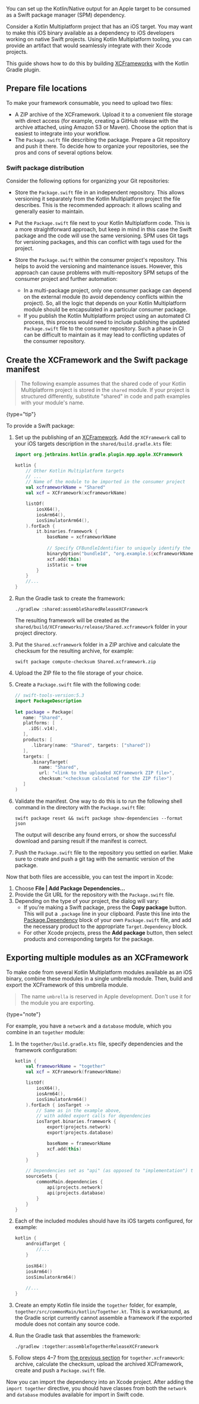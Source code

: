 [//]: # (title: Swift package export setup)

You can set up the Kotlin/Native output for an Apple target to be consumed as a Swift package manager (SPM) dependency.

Consider a Kotlin Multiplatform project that has an iOS target. You may want to make this iOS binary available
as a dependency to iOS developers working on native Swift projects. Using Kotlin Multiplatform tooling, you can provide
an artifact that would seamlessly integrate with their Xcode projects.

This guide shows how to do this by building [XCFrameworks](multiplatform-build-native-binaries.md#build-xcframeworks)
with the Kotlin Gradle plugin.

## Prepare file locations

To make your framework consumable, you need to upload two files:
* A ZIP archive of the XCFramework. Upload it to a convenient file storage with direct access (for example,
creating a GitHub release with the archive attached, using Amazon S3 or Maven).
  Choose the option that is easiest to integrate into your workflow.
* The `Package.swift` file describing the package. Prepare a Git repository and push it there.
  To decide how to organize your repositories, see the pros and cons of several options below.

### Swift package distribution

Consider the following options for organizing your Git repositories:

* Store the `Package.swift` file in an independent repository. This allows versioning it separately from the
Kotlin Multiplatform project the file describes. This is the recommended approach: it allows scaling and generally easier
to maintain.
* Put the `Package.swift` file next to your Kotlin Multiplatform code. This is a more straightforward approach, but
  keep in mind in this case the Swift package and the code will use the same versioning. SPM uses
  Git tags for versioning packages, and this can conflict with tags used for the project. 
* Store the `Package.swift` within the consumer project's repository. This helps to avoid the versioning and maintenance issues.
  However, this approach can cause problems with multi-repository SPM setups of the consumer project and further automation:

  * In a multi-package project, only one consumer package can depend on the external module (to avoid dependency conflicts
  within the project). So, all the logic that depends on your Kotlin Multiplatform module should be encapsulated in a particular consumer package.
  * If you publish the Kotlin Multiplatform project using an automated CI process, this process would need to include publishing the
  updated `Package.swift` file to the consumer repository. Such a phase in CI can be difficult to maintain as it may lead
  to conflicting updates of the consumer repository.

## Create the XCFramework and the Swift package manifest

> The following example assumes that the shared code of your Kotlin Multiplatform project is stored in the `shared` module.
> If your project is structured differently, substitute "shared" in code and path examples with your module's name.  
>
{type="tip"}

To provide a Swift package:
1. Set up the publishing of an [XCFramework](multiplatform-build-native-binaries.md#build-xcframeworks). Add the `XCFramework`
call to your iOS targets description in the `shared/build.gradle.kts` file:
   ```kotlin
   import org.jetbrains.kotlin.gradle.plugin.mpp.apple.XCFramework
   
   kotlin {
       // Other Kotlin Multiplatform targets
       // ...
       // Name of the module to be imported in the consumer project
       val xcframeworkName = "Shared"
       val xcf = XCFramework(xcframeworkName)
   
       listOf(
           iosX64(),
           iosArm64(),
           iosSimulatorArm64(),
       ).forEach { 
           it.binaries.framework {
               baseName = xcframeworkName
               
               // Specify CFBundleIdentifier to uniquely identify the framework
               binaryOption("bundleId", "org.example.${xcframeworkName}")
               xcf.add(this)
               isStatic = true
           }
       }
       //...
   }
   ```
   
2. Run the Gradle task to create the framework:
   
   `./gradlew :shared:assembleSharedReleaseXCFramework`
  
   The resulting framework will be created as the `shared/build/XCFrameworks/release/Shared.xcframework` folder in your project directory.

3. Put the `Shared.xcframework` folder in a ZIP archive and calculate the checksum for the resulting archive, for example:
   
   `swift package compute-checksum Shared.xcframework.zip`

4. <anchor name="upload"/> Upload the ZIP file to the file storage of your choice.
5. Create a `Package.swift` file with the following code:

   ```Swift
   // swift-tools-version:5.3
   import PackageDescription
    
   let package = Package(
      name: "Shared",
      platforms: [
        .iOS(.v14),
      ],
      products: [
         .library(name: "Shared", targets: ["shared"])
      ],
      targets: [
         .binaryTarget(
            name: "Shared",
            url: "<link to the uploaded XCFramework ZIP file>",
            checksum:"<checksum calculated for the ZIP file>")
      ]
   )
   ```
   
6. Validate the manifest.
   One way to do this is to run the following shell command in the directory with the `Package.swift` file:

    ```shell
    swift package reset && swift package show-dependencies --format json
    ```
    
    The output will describe any found errors, or show the successful download and parsing result if the manifest is correct.

7. Push the `Package.swift` file to the repository you settled on earlier. Make sure to create and push a git tag with the
semantic version of the package.

Now that both files are accessible, you can test the import in Xcode:

1. Choose **File | Add Package Dependencies...**
2. Provide the Git URL for the repository with the `Package.swift` file.
3. Depending on the type of your project, the dialog will vary:
   * If you're making a Swift package, press the **Copy package** button. This will put a `.package` line in your clipboard.
     Paste this line into the [Package.Dependency](https://developer.apple.com/documentation/packagedescription/package/dependency)
     block of your own `Package.swift` file, and add the necessary product to the appropriate `Target.Dependency` block.
   * For other Xcode projects, press the **Add package** button, then select products and corresponding targets for the package.

## Exporting multiple modules as an XCFramework

To make code from several Kotlin Multiplatform modules available as an iOS binary, combine these modules in a single
umbrella module. Then, build and export the XCFramework of this umbrella module.

<!--TODO remove this note when https://youtrack.jetbrains.com/issue/KT-66565 is fixed-->

> The name `umbrella` is reserved in Apple development. Don't use it for the module you are exporting.
> 
{type="note"}

For example, you have a `network` and a `database` module, which you combine in an `together` module:

1. In the `together/build.gradle.kts` file, specify dependencies and the framework configuration:

    ```kotlin
    kotlin {
        val frameworkName = "together"
        val xcf = XCFramework(frameworkName)
    
        listOf(
            iosX64(),
            iosArm64(),
            iosSimulatorArm64()
        ).forEach { iosTarget ->
            // Same as in the example above,
            // with added export calls for dependencies
            iosTarget.binaries.framework {
                export(projects.network)
                export(projects.database)
    
                baseName = frameworkName
                xcf.add(this)
            }
        }
    
        // Dependencies set as "api" (as opposed to "implementation") to export underlying modules
        sourceSets {
            commonMain.dependencies {
                api(projects.network)
                api(projects.database)
            }
        }
    }
    ```

2. Each of the included modules should have its iOS targets configured, for example:

    ```kotlin
    kotlin {
        androidTarget {
            //...
        }
        
        iosX64()
        iosArm64()
        iosSimulatorArm64()
        
        //...
    }
    ```

3. Create an empty Kotlin file inside the `together` folder, for example, `together/src/commonMain/kotlin/Together.kt`.
   This is a workaround, as the Gradle script currently cannot assemble a framework if the exported module does not
   contain any source code.

4. Run the Gradle task that assembles the framework:

    ```shell
    ./gradlew :together:assembleTogetherReleaseXCFramework
    ```

5. Follow steps 4–7 from [the previous section](#upload) for `together.xcframework`: archive, calculate the checksum, upload
the archived XCFramework, create and push a `Package.swift` file.

Now you can import the dependency into an Xcode project. After adding the `import together` directive,
you should have classes from both the `network` and `database` modules available for import in Swift code.
